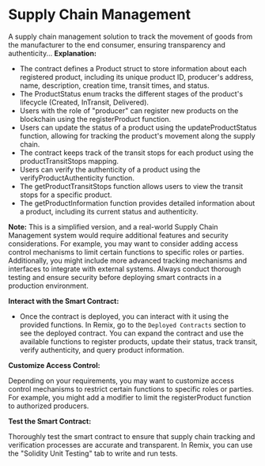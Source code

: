 # Supply Chain Management

A supply chain management solution to track the movement of goods from the manufacturer to the end consumer, ensuring transparency and authenticity...
__Explanation:__

- The contract defines a Product struct to store information about each registered product, including its unique product ID, producer's address, name, description, creation time, transit times, and status.
- The ProductStatus enum tracks the different stages of the product's lifecycle (Created, InTransit, Delivered).
- Users with the role of "producer" can register new products on the blockchain using the registerProduct function.
- Users can update the status of a product using the updateProductStatus function, allowing for tracking the product's movement along the supply chain.
- The contract keeps track of the transit stops for each product using the productTransitStops mapping.
- Users can verify the authenticity of a product using the verifyProductAuthenticity function.
- The getProductTransitStops function allows users to view the transit stops for a specific product.
- The getProductInformation function provides detailed information about a product, including its current status and authenticity.

__Note:__ This is a simplified version, and a real-world Supply Chain Management system would require additional features and security considerations. For example, you may want to consider adding access control mechanisms to limit certain functions to specific roles or parties. Additionally, you might include more advanced tracking mechanisms and interfaces to integrate with external systems. Always conduct thorough testing and ensure security before deploying smart contracts in a production environment.

__Interact with the Smart Contract:__

- Once the contract is deployed, you can interact with it using the provided functions. In Remix, go to the ```Deployed Contracts``` section to see the deployed contract. You can expand the contract and use the available functions to register products, update their status, track transit, verify authenticity, and query product information.
  

__Customize Access Control:__

Depending on your requirements, you may want to customize access control mechanisms to restrict certain functions to specific roles or parties. For example, you might add a modifier to limit the registerProduct function to authorized producers.

__Test the Smart Contract:__

Thoroughly test the smart contract to ensure that supply chain tracking and verification processes are accurate and transparent. In Remix, you can use the "Solidity Unit Testing" tab to write and run tests. 
